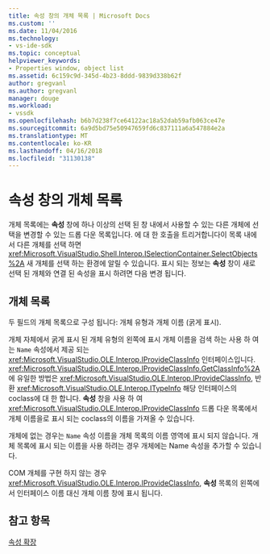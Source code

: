 ```yaml
---
title: 속성 창의 개체 목록 | Microsoft Docs
ms.custom: ''
ms.date: 11/04/2016
ms.technology:
- vs-ide-sdk
ms.topic: conceptual
helpviewer_keywords:
- Properties window, object list
ms.assetid: 6c159c9d-345d-4b23-8ddd-9839d338b62f
author: gregvanl
ms.author: gregvanl
manager: douge
ms.workload:
- vssdk
ms.openlocfilehash: b6b7d238f7ce64122ac18a52dab59afb063ce47e
ms.sourcegitcommit: 6a9d5bd75e50947659fd6c837111a6a547884e2a
ms.translationtype: MT
ms.contentlocale: ko-KR
ms.lasthandoff: 04/16/2018
ms.locfileid: "31130138"
---
```

# <a name="properties-window-object-list"></a>속성 창의 개체 목록
개체 목록에는 **속성** 창에 하나 이상의 선택 된 창 내에서 사용할 수 있는 다른 개체에 선택을 변경할 수 있는 드롭 다운 목록입니다. 에 대 한 호출을 트리거합니다이 목록 내에서 다른 개체를 선택 하면 <xref:Microsoft.VisualStudio.Shell.Interop.ISelectionContainer.SelectObjects%2A> 새 개체를 선택 하는 환경에 알릴 수 있습니다. 표시 되는 정보는 **속성** 창이 새로 선택 된 개체와 연결 된 속성을 표시 하려면 다음 변경 됩니다.  
  
## <a name="the-object-list"></a>개체 목록  
 두 필드의 개체 목록으로 구성 됩니다: 개체 유형과 개체 이름 (굵게 표시).  
  
 개체 자체에서 굵게 표시 된 개체 유형의 왼쪽에 표시 개체 이름을 검색 하는 사용 하 여는 `Name` 속성에서 제공 되는 <xref:Microsoft.VisualStudio.OLE.Interop.IProvideClassInfo> 인터페이스입니다. <xref:Microsoft.VisualStudio.OLE.Interop.IProvideClassInfo.GetClassInfo%2A>에 유일한 방법은 <xref:Microsoft.VisualStudio.OLE.Interop.IProvideClassInfo>, 반환 <xref:Microsoft.VisualStudio.OLE.Interop.ITypeInfo> 해당 인터페이스의 coclass에 대 한 합니다. **속성** 창을 사용 하 여 <xref:Microsoft.VisualStudio.OLE.Interop.IProvideClassInfo> 드롭 다운 목록에서 개체 이름을로 표시 되는 coclass의 이름을 가져올 수 있습니다.  
  
 개체에 없는 경우는 `Name` 속성 이름을 개체 목록의 이름 영역에 표시 되지 않습니다. 개체 목록에 표시 되는 이름을 사용 하려는 경우 개체에는 Name 속성을 추가할 수 있습니다.  
  
 COM 개체를 구현 하지 않는 경우 <xref:Microsoft.VisualStudio.OLE.Interop.IProvideClassInfo>, **속성** 목록의 왼쪽에서 인터페이스 이름 대신 개체 이름 창에 표시 됩니다.  
  
## <a name="see-also"></a>참고 항목  
 [속성 확장](../../extensibility/internals/extending-properties.md)